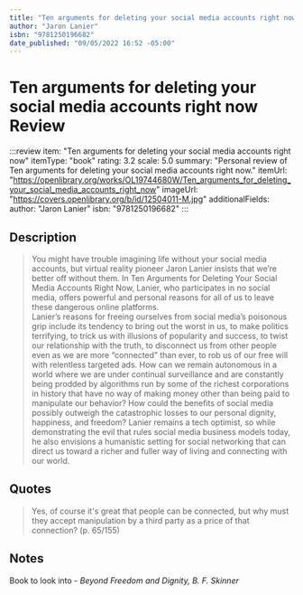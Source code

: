```yaml
---
title: "Ten arguments for deleting your social media accounts right now"
author: "Jaron Lanier"
isbn: "9781250196682"
date_published: "09/05/2022 16:52 -05:00"
---
```


# Ten arguments for deleting your social media accounts right now Review

:::review
item: "Ten arguments for deleting your social media accounts right now"
itemType: "book"
rating: 3.2
scale: 5.0
summary: "Personal review of Ten arguments for deleting your social media accounts right now."
itemUrl: "https://openlibrary.org/works/OL19744680W/Ten_arguments_for_deleting_your_social_media_accounts_right_now"
imageUrl: "https://covers.openlibrary.org/b/id/12504011-M.jpg"
additionalFields:
  author: "Jaron Lanier"
  isbn: "9781250196682"
:::

## Description

> You might have trouble imagining life without your social media accounts, but virtual reality pioneer Jaron Lanier insists that we’re better off without them. In Ten Arguments for Deleting Your Social Media Accounts Right Now, Lanier, who participates in no social media, offers powerful and personal reasons for all of us to leave these dangerous online platforms.
> <br>
> Lanier’s reasons for freeing ourselves from social media’s poisonous grip include its tendency to bring out the worst in us, to make politics terrifying, to trick us with illusions of popularity and success, to twist our relationship with the truth, to disconnect us from other people even as we are more “connected” than ever, to rob us of our free will with relentless targeted ads. How can we remain autonomous in a world where we are under continual surveillance and are constantly being prodded by algorithms run by some of the richest corporations in history that have no way of making money other than being paid to manipulate our behavior? How could the benefits of social media possibly outweigh the catastrophic losses to our personal dignity, happiness, and freedom? Lanier remains a tech optimist, so while demonstrating the evil that rules social media business models today, he also envisions a humanistic setting for social networking that can direct us toward a richer and fuller way of living and connecting with our world.

## Quotes

> Yes, of course it's great that people can be connected, but why must they accept manipulation by a third party as a price of that connection? (p. 65/155)

## Notes

Book to look into - *Beyond Freedom and Dignity, B. F. Skinner*

